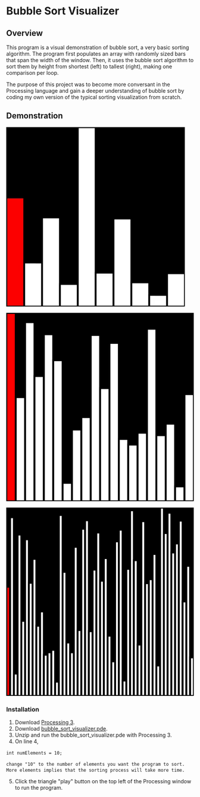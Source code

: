 # Bubble Sort Visualizer

## Overview
This program is a visual demonstration of bubble sort, a very basic sorting algorithm. The program first populates an array with randomly sized bars that span the width of the window. Then, it uses the bubble sort algorithm to sort them by height from shortest (left) to tallest (right), making one comparison per loop.

The purpose of this project was to become more conversant in the Processing language and gain a deeper understanding of bubble sort by coding my own version of the typical sorting visualization from scratch.

## Demonstration
![Small Dataset - 10 Elements](demo_gifs/small10.gif)

![Meduim Dataset - 20 Elements](demo_gifs/medium20.gif)

![Large Dataset - 50 Elements](demo_gifs/large50.gif)


### Installation

1. Download [Processing 3](https://processing.org/download/).
2. Download [bubble_sort_visualizer.pde](https://github.com/neha-deshpande001/bubble_sort_visualizer/archive/master.zip).
3. Unzip and run the bubble_sort_visualizer.pde with Processing 3.
4. On line 4,
```
int numElements = 10;

```
	change "10" to the number of elements you want the program to sort. More elements implies that the sorting process will take more time.
5. Click the triangle "play" button on the top left of the Processing window to run the program.
